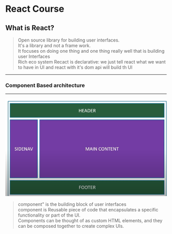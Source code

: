 # React Course

## What is React?

> Open source library for building user interfaces.  
> It's a library and not a frame work.  
> It focuses on doing one thing and one thing really well that is building user Interfaces  
> Rich eco system
> Recact is declarative: we just tell react what we want to have in UI and react with it's dom api will build th UI

---

### Component Based architecture

---

![alt text](assets/image.png)

> component" is the building block of user interfaces  
> component is Reusable piece of code that encapsulates a specific functionality or part of the UI.  
> Components can be thought of as custom HTML elements, and they can be composed together to create complex UIs.
